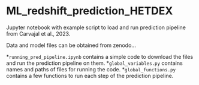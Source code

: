 # ML_redshift_prediction_HETDEX

Jupyter notebook with example script to load and run prediction pipeline from Carvajal et al., 2023.

Data and model files can be obtained from zenodo...

*`running_pred_pipeline.ipynb` contains a simple code to download the files and run the prediction pipeline on them.
*`global_variables.py` contains names and paths of files for running the code.
*`global_functions.py` contains a few functions to run each step of the prediction pipeline.
